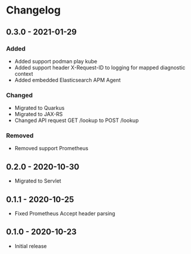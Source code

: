 # Changelog

## 0.3.0 - 2021-01-29

### Added

- Added support podman play kube
- Added support header X-Request-ID to logging for mapped diagnostic context
- Added embedded Elasticsearch APM Agent

### Changed

- Migrated to Quarkus
- Migrated to JAX-RS
- Changed API request GET /lookup to POST /lookup

### Removed

- Removed support Prometheus

## 0.2.0 - 2020-10-30

- Migrated to Servlet

## 0.1.1 - 2020-10-25

- Fixed Prometheus Accept header parsing

## 0.1.0 - 2020-10-23

- Initial release
